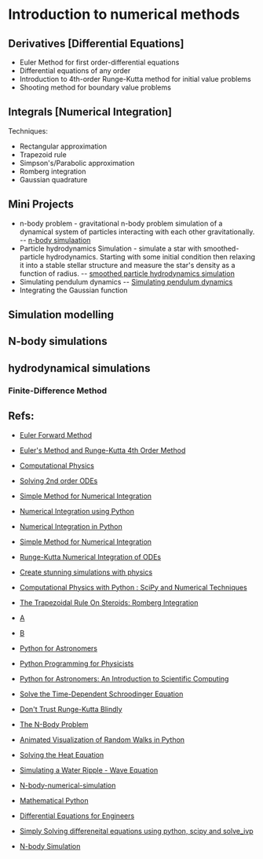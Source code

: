 # Introduction to numerical methods

## Derivatives [Differential Equations]

- Euler Method for first order-differential equations
- Differential equations of any order
- Introduction to 4th-order Runge-Kutta method for initial value problems
- Shooting method for boundary value problems

## Integrals [Numerical Integration]

Techniques:

- Rectangular approximation
- Trapezoid rule
- Simpson's/Parabolic approximation
- Romberg integration
- Gaussian quadrature

## Mini Projects

- n-body problem - gravitational n-body problem simulation of a dynamical system of particles interacting with each other gravitationally.
  -- [n-body simulaation](https://medium.com/swlh/create-your-own-n-body-simulation-with-python-f417234885e9)
- Particle hydrodynamics Simulation - simulate a star with smoothed-particle hydrodynamics. Starting with some initial condition then relaxing it into a stable stellar structure and measure the star's density as a function of radius.
  -- [smoothed particle hydrodynamics simulation](https://philip-mocz.medium.com/create-your-own-smoothed-particle-hydrodynamics-simulation-with-python-76e1cec505f1)
- Simulating pendulum dynamics
  -- [Simulating pendulum dynamics](https://towardsdatascience.com/a-beginners-guide-to-simulating-dynamical-systems-with-python-a29bc27ad9b1)
- Integrating the Gaussian function

## Simulation modelling

## N-body simulations

## hydrodynamical simulations

### Finite-Difference Method

## Refs:

- [Euler Forward Method](https://phiwhyyy.medium.com/euler-forward-method-numerical-solutions-of-ode-of-1st-order-ee45dfe9152f)
- [Euler's Method and Runge-Kutta 4th Order Method](https://medium.com/@pukumarathe/eulers-method-and-runge-kutta-4th-order-method-in-python-b4a0068a8ebe)
- [Computational Physics](https://medium.com/@_monitsharma/computational-physics-with-python-ordinary-differential-equations-d48cc35cccf)
- [Solving 2nd order ODEs](https://medium.com/@vikramsetty169/solving-second-order-odes-using-eulers-method-python-cb77abb89efe)
- [Simple Method for Numerical Integration](https://towardsdatascience.com/a-simple-method-for-numerical-integration-in-python-579f785d7a93)
- [Numerical Integration using Python](https://towardsdatascience.com/how-to-numerically-integrate-dynamics-problems-w-python-85d9783aa088)
- [Numerical Integration in Python](https://python.plainenglish.io/how-is-numerical-integration-done-using-python-4585344e5800)
- [Simple Method for Numerical Integration](https://towardsdatascience.com/a-simple-method-for-numerical-integration-in-python-7906c1703af8)
- [Runge-Kutta Numerical Integration of ODEs](https://medium.com/geekculture/runge-kutta-numerical-integration-of-ordinary-differential-equations-in-python-9c8ab7fb279c)
- [Create stunning simulations with physics](https://mysteryweevil.medium.com/create-stunning-physics-simulations-with-python-3d6df2a56221)
- [Computational Physics with Python : SciPy and Numerical Techniques](https://medium.com/@_monitsharma/computational-physics-with-python-scipy-and-numerical-techniques-a799227ab4ba)
- [The Trapezoidal Rule On Steroids: Romberg Integration](https://medium.com/math-simplified/the-trapezoidal-rule-on-steroids-romberg-integration-4a24fba8d751)

- [A](https://github.com/Py4Phy/PHY202/blob/master/Module_5/euler_integrator.ipynb)
- [B](https://github.com/berkeley-physics/Python-Tutorials/blob/master/3%20-%20Specific%20topics/Numerical%20integration.ipynb)

- [Python for Astronomers](https://prappleizer.github.io/)
- [Python Programming for Physicists](https://public.websites.umich.edu/~mejn/cp/chapters/programming.pdf)
- [Python for Astronomers: An Introduction to Scientific Computing](https://prappleizer.github.io/textbook.pdf)

- [Solve the Time-Dependent Schroodinger Equation](https://medium.com/intuition/solve-the-time-dependent-schr%C3%B6dinger-equation-in-less-than-12-lines-of-python-3663077b1fbd)
- [Don't Trust Runge-Kutta Blindly](https://medium.com/intuition/dont-trust-runge-kutta-blindly-be392663fbe4)
- [The N-Body Problem](https://medium.com/quantaphy/the-n-body-problem-2acda67b11b5)
- [Animated Visualization of Random Walks in Python](https://medium.com/@ilievski.vladimir/animated-visualization-of-random-walks-in-python-dc18f01ef15e)
- [Solving the Heat Equation](https://medium.com/@matiasortizdiez/beginners-introduction-to-natural-simulation-in-python-i-solving-the-heat-equation-bf0ae5d4c37f)
- [Simulating a Water Ripple - Wave Equation](https://medium.com/@matiasortizdiez/beginners-introduction-to-natural-simulation-in-python-ii-simulating-a-water-ripple-809356ffcb43)

- [N-body-numerical-simulation](https://github.com/rafael-fuente/N-body-numerical-simulation/tree/master)
- [Mathematical Python](https://patrickwalls.github.io/mathematicalpython/)
- [Differential Equations for Engineers](https://www.jirka.org/diffyqs/html/intfactor_section.html)
- [Simply Solving differeneital equations using python, scipy and solve_ivp](https://medium.com/@bldevries/simply-solving-differential-equations-using-python-scipy-and-solve-ivp-f6185da2572d)
- [N-body Simulation](https://introcs.cs.princeton.edu/python/34nbody/)
